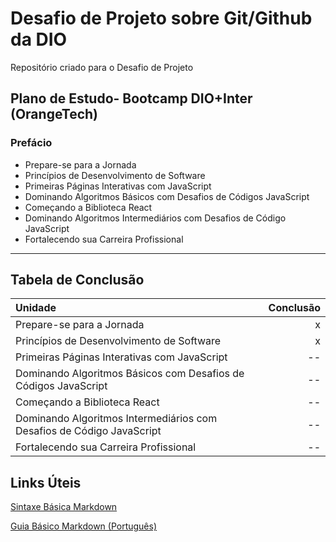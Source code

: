 # Desafio de Projeto sobre Git/Github da DIO
Repositório criado para o Desafio de Projeto
## Plano de Estudo- Bootcamp DIO+Inter (OrangeTech)
### Prefácio
 - Prepare-se para a Jornada
 - Princípios de Desenvolvimento de Software
 - Primeiras Páginas Interativas com JavaScript
 - Dominando Algoritmos Básicos com Desafios de Códigos JavaScript
 - Começando a Biblioteca React
 - Dominando Algoritmos Intermediários com Desafios de Código JavaScript
 - Fortalecendo sua Carreira Profissional
 --------------------------------------------------------------------------
 ## Tabela de Conclusão 
 Unidade | Conclusão
 :-------| --------:
 Prepare-se para a Jornada | x
 Princípios de Desenvolvimento de Software|x
 Primeiras Páginas Interativas com JavaScript|--
 Dominando Algoritmos Básicos com Desafios de Códigos JavaScript|--
 Começando a Biblioteca React|--
 Dominando Algoritmos Intermediários com Desafios de Código JavaScript|--
 Fortalecendo sua Carreira Profissional|--
## Links Úteis
[Sintaxe Básica Markdown](https://www.markdownguide.org/basic-syntax/) 

[Guia Básico Markdown (Português)](https://docs.pipz.com/central-de-ajuda/learning-center/guia-basico-de-markdown#open)
